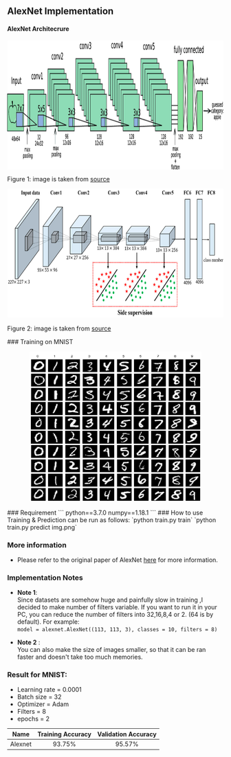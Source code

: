 ## AlexNet Implementation

#### AlexNet Architecrure      
<p></p>
<center>
<img src="img/1.png" align="center" width="700" height="300"/>
</center>

Figure 1: image is taken from [source](https://link.springer.com/chapter/10.1007/978-3-030-04212-7_32)   
<p>   
</p>
<center>   
<img src="img/2.png" width="700" height="300"/>   
</center>

Figure 2: image is taken from [source](https://www.mdpi.com/2072-4292/9/8/848/htm)   
<p>   
</p>
### Training on MNIST
<p></p>
<center>
<img src="img/mnist.png" width="400" height="350"/>
</center>
<p>   
</p>
### Requirement
```
python==3.7.0
numpy==1.18.1
```
### How to use
Training & Prediction can be run as follows:    
`python train.py train`  
`python train.py predict img.png`  


### More information
* Please refer to the original paper of AlexNet [here](https://papers.nips.cc/paper/4824-imagenet-classification-with-deep-convolutional-neural-networks.pdf) for more information.

### Implementation Notes
* **Note 1**:   
Since datasets are somehow huge and painfully slow in training ,I decided to make number of filters variable. If you want to run it in your PC, you can reduce the number of filters into 32,16,8,4 or 2. (64 is by default). For example:  
`model = alexnet.AlexNet((113, 113, 3), classes = 10, filters = 8)`

* **Note 2** :   
You can also make the size of images smaller, so that it can be ran faster and doesn't take too much memories.

### Result for MNIST:   
* Learning rate = 0.0001  
* Batch size = 32  
* Optimizer = Adam   
* Filters = 8
* epochs = 2

Name |  Training Accuracy |  Validation Accuracy  |
:---: | :---: | :---:
Alexnet | 93.75% | 95.57%
